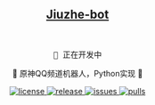 <h2 align="center">
<a href="https://github.com/mrxYan6/Jiuzhe-bot">Jiuzhe-bot</a>
</h2><br>

<pre align="center">
🧪 正在开发中
</pre>

<p align="center">
🎉 原神QQ频道机器人，Python实现 🎉
</p>
</div>

<div align="center">

</div>

<p align="center">
  <a href="https://github.com/mrxYan6/Jiuzhe-bot/blob/main/LICENSE">
    <img src="https://img.shields.io/github/license/mrxYan6/Jiuzhe-bot?color=red" alt="license">
  </a>
  <a href="https://github.com/mrxYan6/Jiuzhe-bot/releases">
    <img src="https://img.shields.io/github/v/release/mrxYan6/Jiuzhe-bot?color=purple&include_prereleases" alt="release">
  </a>
  <a href="https://github.com/MarleneJiang/ByteDream-JueJin/issues">
    <img src="https://img.shields.io/github/issues/mrxYan6/Jiuzhe-bot.svg?color=lightgreen" alt="issues">
  </a>
   <a href="https://github.com/MarleneJiang/ByteDream-JueJin/pulls">
    <img src="https://img.shields.io/github/issues-pr/mrxYan6/Jiuzhe-bot?color=lightgreen" alt="pulls">
  </a>
</p>
